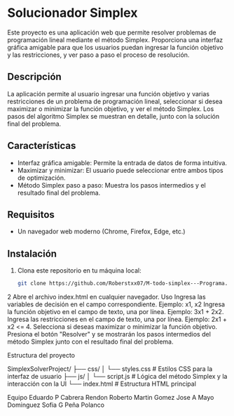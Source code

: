 # Solucionador Simplex

Este proyecto es una aplicación web que permite resolver problemas de programación lineal mediante el método Simplex. Proporciona una interfaz gráfica amigable para que los usuarios puedan ingresar la función objetivo y las restricciones, y ver paso a paso el proceso de resolución.

## Descripción

La aplicación permite al usuario ingresar una función objetivo y varias restricciones de un problema de programación lineal, seleccionar si desea maximizar o minimizar la función objetivo, y ver el método Simplex. Los pasos del algoritmo Simplex se muestran en detalle, junto con la solución final del problema.

## Características

* Interfaz gráfica amigable: Permite la entrada de datos de forma intuitiva.
* Maximizar y minimizar: El usuario puede seleccionar entre ambos tipos de optimización.
* Método Simplex paso a paso: Muestra los pasos intermedios y el resultado final del problema.

## Requisitos

* Un navegador web moderno (Chrome, Firefox, Edge, etc.)

## Instalación

1. Clona este repositorio en tu máquina local:
   ```bash
   git clone https://github.com/Roberstxx07/M-todo-simplex---Programa.git

2 Abre el archivo index.html en cualquier navegador.
Uso
Ingresa las variables de decisión en el campo correspondiente. Ejemplo: x1, x2
Ingresa la función objetivo en el campo de texto, una por línea. Ejemplo: 3x1 + 2x2.
Ingresa las restricciones en el campo de texto, una por línea. Ejemplo: 2x1 + x2 <= 4.
Selecciona si deseas maximizar o minimizar la función objetivo.
Presiona el botón "Resolver" y se mostrarán los pasos intermedios del método Simplex junto con el resultado final del problema.

Estructura del proyecto

SimplexSolverProject/
├── css/
│   └── styles.css        # Estilos CSS para la interfaz de usuario
├── js/
│   └── script.js         # Lógica del método Simplex y la interacción con la UI
└── index.html            # Estructura HTML principal

Equipo
Eduardo P Cabrera Rendon
Roberto Martin Gomez
Jose A Mayo Dominguez
Sofia G Peña Polanco

